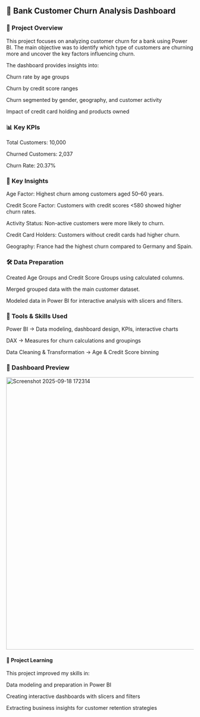 ## 🏦 Bank Customer Churn Analysis Dashboard
### 📌 Project Overview

This project focuses on analyzing customer churn for a bank using Power BI.
The main objective was to identify which type of customers are churning more and uncover the key factors influencing churn.

The dashboard provides insights into:

Churn rate by age groups

Churn by credit score ranges

Churn segmented by gender, geography, and customer activity

Impact of credit card holding and products owned

### 📊 Key KPIs

Total Customers: 10,000

Churned Customers: 2,037

Churn Rate: 20.37%

### 🔎 Key Insights

Age Factor: Highest churn among customers aged 50–60 years.

Credit Score Factor: Customers with credit scores <580 showed higher churn rates.

Activity Status: Non-active customers were more likely to churn.

Credit Card Holders: Customers without credit cards had higher churn.

Geography: France had the highest churn compared to Germany and Spain.

### 🛠 Data Preparation

Created Age Groups and Credit Score Groups using calculated columns.

Merged grouped data with the main customer dataset.

Modeled data in Power BI for interactive analysis with slicers and filters.

### 🧰 Tools & Skills Used

Power BI → Data modeling, dashboard design, KPIs, interactive charts

DAX → Measures for churn calculations and groupings

Data Cleaning & Transformation → Age & Credit Score binning

### 📸 Dashboard Preview
<img width="1311" height="731" alt="Screenshot 2025-09-18 172314" src="https://github.com/user-attachments/assets/de496a97-5004-46e8-bb1d-119293d617f9" />

#### 📂 Project Learning

This project improved my skills in:

Data modeling and preparation in Power BI

Creating interactive dashboards with slicers and filters

Extracting business insights for customer retention strategies
